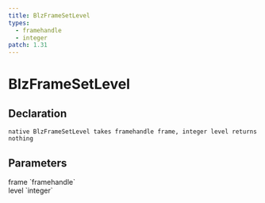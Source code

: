 ```yaml
---
title: BlzFrameSetLevel
types:
  - framehandle
  - integer
patch: 1.31
---
```


# BlzFrameSetLevel

## Declaration

```
native BlzFrameSetLevel takes framehandle frame, integer level returns nothing
```

## Parameters
<dl>
  <dt>frame `framehandle`</dt>
  <dd></dd>

  <dt>level `integer`</dt>
  <dd></dd>
</dl>